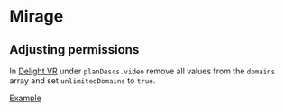 # Mirage

## Adjusting permissions

In [Delight VR](/static/cdn.delight-vr.com/1.6.8/dl8-0c65c31ebaf3b71dd6b6a452405e9011ff75d027.js) under `planDescs.video` remove all values from the `domains` array and set `unlimitedDomains` to `true`.

[Example](/static/cdn.delight-vr.com/example_permissions.json)
